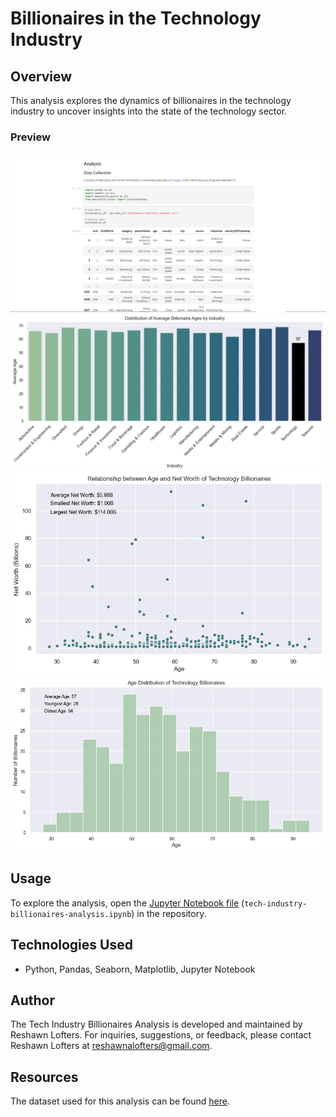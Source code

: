 # Billionaires in the Technology Industry

## Overview
This analysis explores the dynamics of billionaires in the technology industry to uncover insights into the state of the technology sector.

### Preview
![Tech Industry Billionaires Analysis](images/analysis.jpg)
![Tech Industry Billionaires Analysis](images/graph-1.png)
![Tech Industry Billionaires Analysis](images/graph-2.png)
![Tech Industry Billionaires Analysis](images/graph-3.png)

## Usage
To explore the analysis, open the [Jupyter Notebook file](https://github.com/reshawnlofters/tech-industry-billionaires-analysis/blob/main/tech-industry-billionaires-analysis.ipynb) (`tech-industry-billionaires-analysis.ipynb`) in the repository.

## Technologies Used
- Python, Pandas, Seaborn, Matplotlib, Jupyter Notebook

## Author
The Tech Industry Billionaires Analysis is developed and maintained by Reshawn Lofters. For inquiries, suggestions, or feedback, please contact Reshawn Lofters at reshawnalofters@gmail.com.

## Resources
The dataset used for this analysis can be found [here](https://www.kaggle.com/datasets/nelgiriyewithana/billionaires-statistics-dataset).